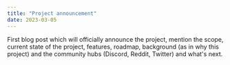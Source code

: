 ```yaml
---
title: "Project announcement"
date: 2023-03-05
---
```


First blog post which will officially announce the project, mention the scope, current state of the project, features, roadmap, background (as in why this project) and the community hubs (Discord, Reddit, Twitter) and what's next.